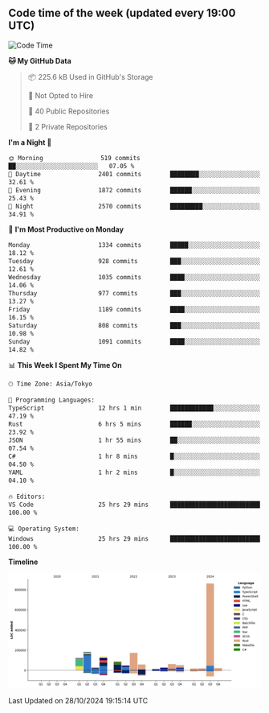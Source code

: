 ## Code time of the week (updated every 19:00 UTC)

<!--START_SECTION:waka-->
![Code Time](http://img.shields.io/badge/Code%20Time-3%2C824%20hrs%2015%20mins-blue)

**🐱 My GitHub Data** 

> 📦 225.6 kB Used in GitHub's Storage 
 > 
> 🚫 Not Opted to Hire
 > 
> 📜 40 Public Repositories 
 > 
> 🔑 2 Private Repositories 
 > 
**I'm a Night 🦉** 

```text
🌞 Morning                519 commits         ██░░░░░░░░░░░░░░░░░░░░░░░   07.05 % 
🌆 Daytime                2401 commits        ████████░░░░░░░░░░░░░░░░░   32.61 % 
🌃 Evening                1872 commits        ██████░░░░░░░░░░░░░░░░░░░   25.43 % 
🌙 Night                  2570 commits        █████████░░░░░░░░░░░░░░░░   34.91 % 
```
📅 **I'm Most Productive on Monday** 

```text
Monday                   1334 commits        █████░░░░░░░░░░░░░░░░░░░░   18.12 % 
Tuesday                  928 commits         ███░░░░░░░░░░░░░░░░░░░░░░   12.61 % 
Wednesday                1035 commits        ████░░░░░░░░░░░░░░░░░░░░░   14.06 % 
Thursday                 977 commits         ███░░░░░░░░░░░░░░░░░░░░░░   13.27 % 
Friday                   1189 commits        ████░░░░░░░░░░░░░░░░░░░░░   16.15 % 
Saturday                 808 commits         ███░░░░░░░░░░░░░░░░░░░░░░   10.98 % 
Sunday                   1091 commits        ████░░░░░░░░░░░░░░░░░░░░░   14.82 % 
```


📊 **This Week I Spent My Time On** 

```text
🕑︎ Time Zone: Asia/Tokyo

💬 Programming Languages: 
TypeScript               12 hrs 1 min        ████████████░░░░░░░░░░░░░   47.19 % 
Rust                     6 hrs 5 mins        ██████░░░░░░░░░░░░░░░░░░░   23.92 % 
JSON                     1 hr 55 mins        ██░░░░░░░░░░░░░░░░░░░░░░░   07.54 % 
C#                       1 hr 8 mins         █░░░░░░░░░░░░░░░░░░░░░░░░   04.50 % 
YAML                     1 hr 2 mins         █░░░░░░░░░░░░░░░░░░░░░░░░   04.10 % 

🔥 Editors: 
VS Code                  25 hrs 29 mins      █████████████████████████   100.00 % 

💻 Operating System: 
Windows                  25 hrs 29 mins      █████████████████████████   100.00 % 
```

**Timeline**

![Lines of Code chart](https://raw.githubusercontent.com/SARDONYX-sard/SARDONYX-sard/main/assets/bar_graph.png)


 Last Updated on 28/10/2024 19:15:14 UTC
<!--END_SECTION:waka-->